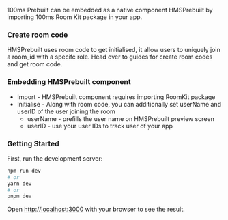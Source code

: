100ms Prebuilt can be embedded as a native component HMSPrebuilt by importing 100ms Room Kit package in your app.

### Create room code
HMSPrebuilt uses room code to get initialised, it allow users to uniquely join a room_id with a specifc role. Head over to guides for create room codes and get room code.

### Embedding HMSPrebuilt component
- Import - HMSPrebuilt component requires importing RoomKit package
- Initialise - Along with room code, you can additionally set userName and userID of the user joining the room
  - userName - prefills the user name on HMSPrebuilt preview screen
  - userID - use your user IDs to track user of your app



### Getting Started

First, run the development server:

```bash
npm run dev
# or
yarn dev
# or
pnpm dev
```

Open [http://localhost:3000](http://localhost:3000) with your browser to see the result.


